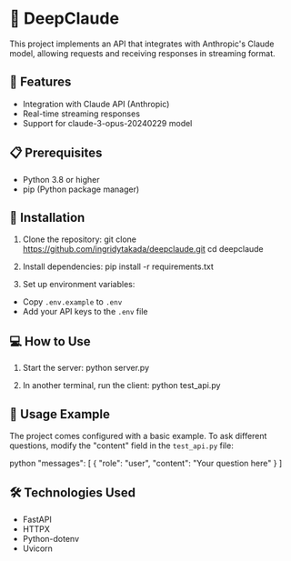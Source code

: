 # 🌊 **DeepClaude**

This project implements an API that integrates with Anthropic's Claude model, allowing requests and receiving responses in streaming format.

## 🚀 Features

- Integration with Claude API (Anthropic)
- Real-time streaming responses
- Support for claude-3-opus-20240229 model

## 📋 Prerequisites

- Python 3.8 or higher
- pip (Python package manager)

## 🔧 Installation

1. Clone the repository:
git clone https://github.com/ingridytakada/deepclaude.git
cd deepclaude


2. Install dependencies:
pip install -r requirements.txt



3. Set up environment variables:
- Copy `.env.example` to `.env`
- Add your API keys to the `.env` file


## 💻 How to Use

1. Start the server:
python server.py


2. In another terminal, run the client:
python test_api.py


## 📝 Usage Example

The project comes configured with a basic example. To ask different questions, modify the "content" field in the `test_api.py` file:

python
"messages": [
{
"role": "user",
"content": "Your question here"
}
]


## 🛠️ Technologies Used

- FastAPI
- HTTPX
- Python-dotenv
- Uvicorn







